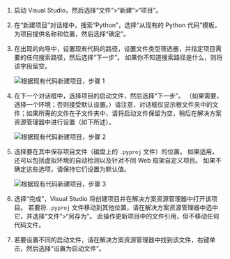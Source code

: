 1. 启动 Visual Studio，然后选择“文件”>“新建”>“项目”。

1. 在“新建项目”对话框中，搜索“Python”，选择“从现有的 Python 代码”模板，为项目提供名称和位置，然后选择“确定”。

1. 在出现的向导中，设置现有代码的路径，设置文件类型筛选器，并指定项目需要的任何搜索路径，然后选择“下一步”。 如果你不知道搜索路径是什么，则将该字段留空。

    ![根据现有代码新建项目，步骤 1](../media/projects-from-existing-1.png)

1. 在下一个对话框中，选择项目的启动文件，然后选择“下一步”。 （如果需要，选择一个环境；否则接受默认设置。）请注意，对话框仅显示根文件夹中的文件；如果所需的文件在子文件夹中，请将启动文件保留为空，稍后在解决方案资源管理器中进行设置（如下所述）。 

    ![根据现有代码新建项目，步骤 2](../media/projects-from-existing-2.png)

1. 选择要在其中保存项目文件（磁盘上的 `.pyproj` 文件）的位置。 如果适用，还可以包括虚拟环境的自动检测以及针对不同 Web 框架自定义项目。 如果不确定这些选项，请保持它们设置为默认值。

    ![根据现有代码新建项目，步骤 3](../media/projects-from-existing-3.png)

1.  选择“完成”，Visual Studio 将创建项目并在解决方案资源管理器中打开该项目。 若要将.`.pyproj` 文件移动到其他位置，请在解决方案资源管理器中选中它，并选择“文件”>“另存为”。 此操作更新项目中的文件引用，但不移动任何代码文件。

1. 若要设置不同的启动文件，请在解决方案资源管理器中找到该文件，右键单击，然后选择“设置为启动文件”。